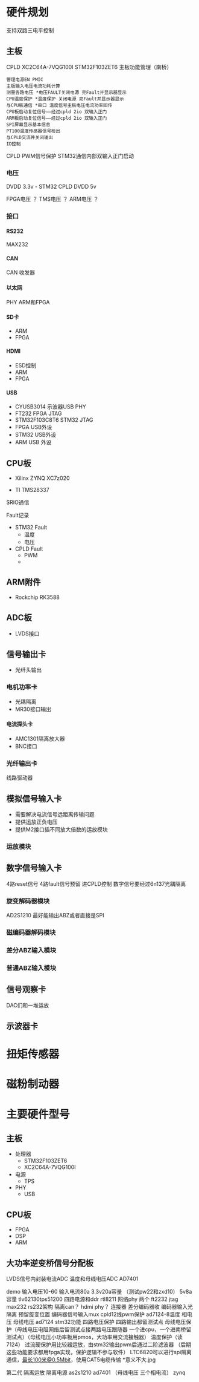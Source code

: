 # 硬件规划
支持双路三电平控制

## 主板

CPLD  XC2C64A-7VQG100I
STM32F103ZET6 主板功能管理（南桥） 
```
管理电源EN PMIC
主板输入电压电流功耗计算
测量各路电压 *电压FAULT关闭电源 亮Fault并显示器显示
CPU温度保护 *温度保护 关闭电源 亮Fault并显示器显示
与CPU板通信 *串口 温度信号主板电压电流功率回传
CPU板启动复位信号——经过cpld 2io 双输入正门
ARM板启动复位信号——经过cpld 2io 双输入正门
SPI屏幕显示基本信息
PT100温度传感器信号检出
与CPLD交流并关闭输出
ID控制
```
CPLD PWM信号保护
STM32通信内部双输入正门启动

### 电压
DVDD 3.3v - STM32 CPLD
DVDD 5v

FPGA电压 ？
TMS电压 ？
ARM电压 ？

### 接口
#### RS232
MAX232
#### CAN
CAN 收发器

#### 以太网
PHY
ARM和FPGA
#### SD卡
- ARM
- FPGA

#### HDMI
- ESD控制
- ARM
- FPGA

#### USB
- CYUSB3014 示波器USB PHY
- FT232 FPGA JTAG
- STM32F103C8T6 STM32 JTAG
- FPGA USB外设
- STM32 USB外设
- ARM USB 外设

## CPU板

- Xilinx ZYNQ XC7z020

- TI TMS28337

SRIO通信

Fault记录
- STM32 Fault
  - 温度
  - 电压
- CPLD Fault
  - PWM
  - 
## ARM附件
- Rockchip RK3588

## ADC板
- LVDS接口

## 信号输出卡
- 光纤头输出

### 电机功率卡
- 光耦隔离 
- MR30接口输出 

#### 电流探头卡
- AMC1301隔离放大器 
- BNC接口

### 光纤输出卡
线路驱动器

## 模拟信号输入卡
- 需要解决电流信号远距离传输问题
- 提供运放正负电压
- 提供M2接口插不同放大倍数的运放模块


### 运放模块

## 数字信号输入卡
4路reset信号 4路fault信号预留 进CPLD控制
数字信号要经过6n137光耦隔离
### 旋变解码器模块
AD2S1210
最好能输出ABZ或者直接是SPI
### 磁编码器解码模块
### 差分ABZ输入模块
### 普通ABZ输入模块

## 信号观察卡
DAC们和一堆运放
## 示波器卡


# 扭矩传感器
# 磁粉制动器

# 主要硬件型号

## 主板
- 处理器
  - STM32F103ZET6
  - XC2C64A-7VQG100I
- 电源
  - TPS
- PHY
  - USB 

## CPU板
- FPGA
- DSP
- ARM

## 大功率逆变桥信号分配板
LVDS信号内封装电流ADC 温度和母线电压ADC AD7401  

demo
输入电压10-60
输入电流80a
3.3v20a容量 （测试pw22和zxd10）
5v8a容量
tlv62130tps51200 四路电源和ddr
rtl8211 网络phy 两个
ft2232 jtag
max232 rs232架构
隔离can？
hdmi phy？
连接器
差分编码器收
编码器输入光隔离
预留旋变位置
编码器信号输入mux
cpld12线pwm保护
ad7124-8温度 相电压 母线电压
ad7124
stm32功能
四路电压保护 四路输出都留测试点
母线电压保护（母线电压电阻网络后留测试点接两路电压跟随器 一个进cpu，一个进南桥留测试点）（母线电压小功率板用pmos，大功率用交流接触器）
温度保护（读7124）
过流硬保护用比较器运放，由stm32输出pwm后通过二阶滤波器
（后期这些功能要求都用fpga实现，保护逻辑不参与软件）
LTC6820可以进行spi隔离通信，最长100米@0.5Mbit，使用CAT5电缆传输 *意义不大.jpg



第二代
隔离运放
隔离电源
as2s1210
ad7401 （母线电压 三个相电流）
zynq




